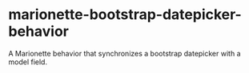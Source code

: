 marionette-bootstrap-datepicker-behavior
========================================

A Marionette behavior that synchronizes a bootstrap datepicker with a model field.
